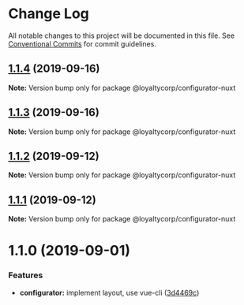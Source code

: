 # Change Log

All notable changes to this project will be documented in this file. See [Conventional Commits](https://conventionalcommits.org) for commit guidelines.

## [1.1.4](https://github.com/loyaltycorp/manage-v2-frontend/compare/@loyaltycorp/configurator-nuxt@1.1.3...@loyaltycorp/configurator-nuxt@1.1.4) (2019-09-16)

**Note:** Version bump only for package @loyaltycorp/configurator-nuxt

## [1.1.3](https://github.com/loyaltycorp/manage-v2-frontend/compare/@loyaltycorp/configurator-nuxt@1.1.2...@loyaltycorp/configurator-nuxt@1.1.3) (2019-09-16)

**Note:** Version bump only for package @loyaltycorp/configurator-nuxt

## [1.1.2](https://github.com/loyaltycorp/manage-v2-frontend/compare/@loyaltycorp/configurator-nuxt@1.1.1...@loyaltycorp/configurator-nuxt@1.1.2) (2019-09-12)

**Note:** Version bump only for package @loyaltycorp/configurator-nuxt

## [1.1.1](https://github.com/loyaltycorp/manage-v2-frontend/compare/@loyaltycorp/configurator-nuxt@1.1.0...@loyaltycorp/configurator-nuxt@1.1.1) (2019-09-12)

**Note:** Version bump only for package @loyaltycorp/configurator-nuxt

# 1.1.0 (2019-09-01)

### Features

- **configurator:** implement layout, use vue-cli ([3d4469c](https://github.com/loyaltycorp/manage-v2-frontend/commit/3d4469c))

